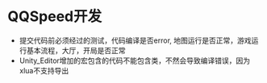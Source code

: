 # QQSpeed开发

* 提交代码前必须经过的测试，代码编译是否error, 地图运行是否正常，游戏运行基本流程，大厅，开局是否正常
* Unity\_Editor增加的宏包含的代码不能包含类，不然会导致编译错误，因为xlua不支持导出

